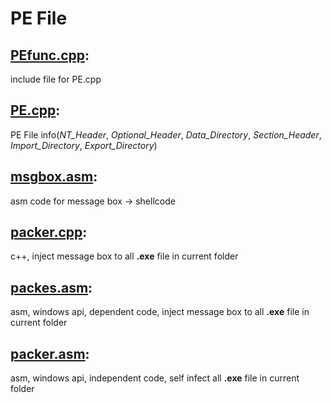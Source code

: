 # PE File

## [PEfunc.cpp](PEfunc.cpp):
  include file for PE.cpp
  
## [PE.cpp](PE.cpp):
  PE File info(*NT_Header*, *Optional_Header*, *Data_Directory*, *Section_Header*, *Import_Directory*, *Export_Directory*)

## [msgbox.asm](msgbox.asm):
  asm code for message box -> shellcode

## [packer.cpp](packer.cpp):
  c++, inject message box to all **.exe** file in current folder

## [packes.asm](packes.asm):
  asm, windows api, dependent code, inject message box to all **.exe** file in current folder
  
## [packer.asm](packer.asm):
  asm, windows api, independent code, self infect all **.exe** file in current folder

